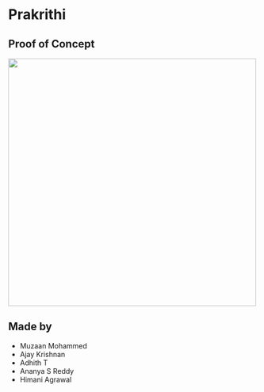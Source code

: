 # Prakrithi
  
## Proof of Concept 
<!-- <img src="https://i.imgur.com/G130zW0.png" height="500px"></img> -->
<img src="https://i.imgur.com/59P7H1N.png" height="500px"></img>

## Made by
+ Muzaan Mohammed
+ Ajay Krishnan
+ Adhith T
+ Ananya S Reddy
+ Himani Agrawal
